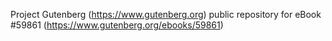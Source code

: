 Project Gutenberg (https://www.gutenberg.org) public repository for
eBook #59861 (https://www.gutenberg.org/ebooks/59861)
